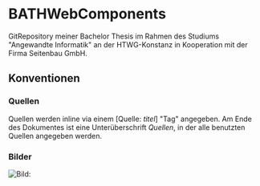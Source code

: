 # BATHWebComponents
GitRepository meiner Bachelor Thesis im Rahmen des Studiums "Angewandte Informatik" an der HTWG-Konstanz in Kooperation mit der Firma Seitenbau GmbH.

## Konventionen

### Quellen

Quellen werden inline via einem [Quelle: *titel*] "Tag" angegeben.
Am Ende des Dokumentes ist eine Unterüberschrift *Quellen*, in der alle benutzten Quellen angegeben werden.

### Bilder

![Bild: <Beschreibung>](*link* "<Beschreibung>. Quelle: <Quelle>")
